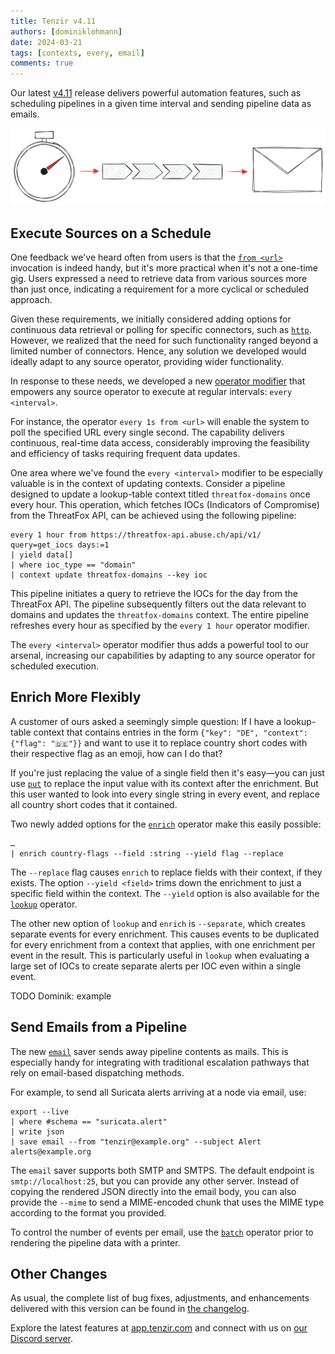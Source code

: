```yaml
---
title: Tenzir v4.11
authors: [dominiklohmann]
date: 2024-03-21
tags: [contexts, every, email]
comments: true
---
```


Our latest [v4.11](https://github.com/tenzir/tenzir/releases/tag/v4.11.0)
release delivers powerful automation features, such as scheduling pipelines in a
given time interval and sending pipeline data as emails.

![Tenzir v4.11](tenzir-v4.11.excalidraw.svg)

<!-- truncate -->

## Execute Sources on a Schedule

One feedback we've heard often from users is that the
[`from <url>`](/connectors) invocation is indeed handy, but it's more practical
when it's not a one-time gig. Users expressed a need to retrieve data from
various sources more than just once, indicating a requirement for a more
cyclical or scheduled approach.

Given these requirements, we initially considered adding options for continuous
data retrieval or polling for specific connectors, such as
[`http`](/connectors/http). However, we realized that the need for such
functionality ranged beyond a limited number of connectors. Hence, any solution
we developed would ideally adapt to any source operator, providing wider
functionality.

In response to these needs, we developed a new [operator
modifier](/next/language/operator-modifiers) that empowers any source operator
to execute at regular intervals: `every <interval>`.

For instance, the operator `every 1s from <url>` will enable the system to poll
the specified URL every single second. The capability delivers continuous,
real-time data access, considerably improving the feasibility and efficiency of
tasks requiring frequent data updates.

One area where we've found the `every <interval>` modifier to be especially
valuable is in the context of updating contexts. Consider a pipeline designed to
update a lookup-table context titled `threatfox-domains` once every hour. This
operation, which fetches IOCs (Indicators of Compromise) from the ThreatFox API,
can be achieved using the following pipeline:

```
every 1 hour from https://threatfox-api.abuse.ch/api/v1/ query=get_iocs days:=1
| yield data[]
| where ioc_type == "domain"
| context update threatfox-domains --key ioc
```

This pipeline initiates a query to retrieve the IOCs for the day from the
ThreatFox API. The pipeline subsequently filters out the data relevant to
domains and updates the `threatfox-domains` context. The entire pipeline
refreshes every hour as specified by the `every 1 hour` operator modifier.

The `every <interval>` operator modifier thus adds a powerful tool to our
arsenal, increasing our capabilities by adapting to any source operator for
scheduled execution.

## Enrich More Flexibly

A customer of ours asked a seemingly simple question: If I have a lookup-table
context that contains entries in the form `{"key": "DE", "context": {"flag":
"🇩🇪"}}` and want to use it to replace country short codes with their respective
flag as an emoji, how can I do that?

If you're just replacing the value of a single field then it's easy—you can just
use [`put`](/operators/put) to replace the input value with its context after
the enrichment. But this user wanted to look into every single string in every
event, and replace all country short codes that it contained.

Two newly added options for the [`enrich`](/next/operators/enrich) operator make
this easily possible:

```
…
| enrich country-flags --field :string --yield flag --replace
```

The `--replace` flag causes `enrich` to replace fields with their context, if
they exists. The option `--yield <field>` trims down the enrichment to just a
specific field within the context. The `--yield` option is also available for
the [`lookup`](/operators/lookup) operator.

The other new option of `lookup` and `enrich` is `--separate`, which creates
separate events for every enrichment. This causes events to be duplicated for
every enrichment from a context that applies, with one enrichment per event in
the result. This is particularly useful in `lookup` when evaluating a large set
of IOCs to create separate alerts per IOC even within a single event.

TODO Dominik: example

## Send Emails from a Pipeline

The new [`email`](/next/connectors/email) saver sends away pipeline contents as
mails. This is especially handy for integrating with traditional escalation
pathways that rely on email-based dispatching methods.

For example, to send all Suricata alerts arriving at a node via email, use:

```
export --live
| where #schema == "suricata.alert"
| write json
| save email --from "tenzir@example.org" --subject Alert alerts@example.org
```

The `email` saver supports both SMTP and SMTPS. The default endpoint is
`smtp://localhost:25`, but you can provide any other server. Instead of copying
the rendered JSON directly into the email body, you can also provide the
`--mime` to send a MIME-encoded chunk that uses the MIME type according to the
format you provided.

To control the number of events per email, use the [`batch`](/operator/batch)
operator prior to rendering the pipeline data with a printer.

## Other Changes

As usual, the complete list of bug fixes, adjustments, and enhancements
delivered with this version can be found in [the changelog](/changelog#v4110).

Explore the latest features at [app.tenzir.com](https://app.tenzir.com) and
connect with us on [our Discord server](/discord).

